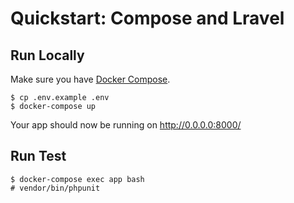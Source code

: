 # Quickstart: Compose and Lravel

## Run Locally
Make sure you have [Docker Compose](https://docs.docker.com/compose/install/).

```console
$ cp .env.example .env
$ docker-compose up
```

Your app should now be running on http://0.0.0.0:8000/

## Run Test

```console
$ docker-compose exec app bash
# vendor/bin/phpunit
```
